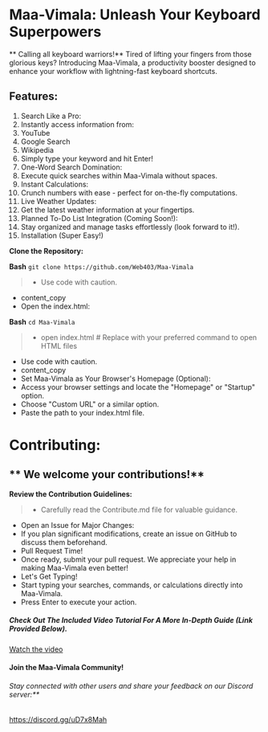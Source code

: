 # **Maa-Vimala: Unleash Your Keyboard Superpowers**

** Calling all keyboard warriors!** Tired of lifting your fingers from those glorious keys? Introducing Maa-Vimala, a productivity booster designed to enhance your workflow with lightning-fast keyboard shortcuts.

## Features:

1. Search Like a Pro:
2. Instantly access information from:
3. YouTube
4. Google Search
5. Wikipedia
6. Simply type your keyword and hit Enter!
7. One-Word Search Domination:
8. Execute quick searches within Maa-Vimala without spaces.
9. Instant Calculations:
10. Crunch numbers with ease - perfect for on-the-fly computations.
11. Live Weather Updates:
12. Get the latest weather information at your fingertips.
13. Planned To-Do List Integration (Coming Soon!):
14. Stay organized and manage tasks effortlessly (look forward to it!).
15. Installation (Super Easy!)

**Clone the Repository:**

**Bash**
`git clone https://github.com/Web403/Maa-Vimala`
>-  Use code with caution.
- content_copy
- Open the index.html:

**Bash**
`cd Maa-Vimala`
> - open index.html  # Replace with your preferred command to open HTML files
- Use code with caution.
- content_copy
- Set Maa-Vimala as Your Browser's Homepage (Optional):
- Access your browser settings and locate the "Homepage" or "Startup" option.
- Choose "Custom URL" or a similar option.
- Paste the path to your index.html file.

# **Contributing:**

## ** We welcome your contributions!**

**Review the Contribution Guidelines:**
>-  Carefully read the Contribute.md file for valuable guidance.
- Open an Issue for Major Changes:
- If you plan significant modifications, create an issue on GitHub to discuss them beforehand.
- Pull Request Time!
- Once ready, submit your pull request. We appreciate your help in making Maa-Vimala even better!
- Let's Get Typing!
- Start typing your searches, commands, or calculations directly into Maa-Vimala.
- Press Enter to execute your action.

##### Check Out The Included Video Tutorial For A More In-Depth Guide (Link Provided Below).
[Watch the video](https://github.com/Web403/Maa-Vimala/assets/130058150/06f7bc4e-fbb0-418c-b080-1b4b05c97d1b "Watch the video")

#### Join the Maa-Vimala Community!
###### Stay connected with other users and share your feedback on our Discord server:**
https://discord.gg/uD7x8Mah
